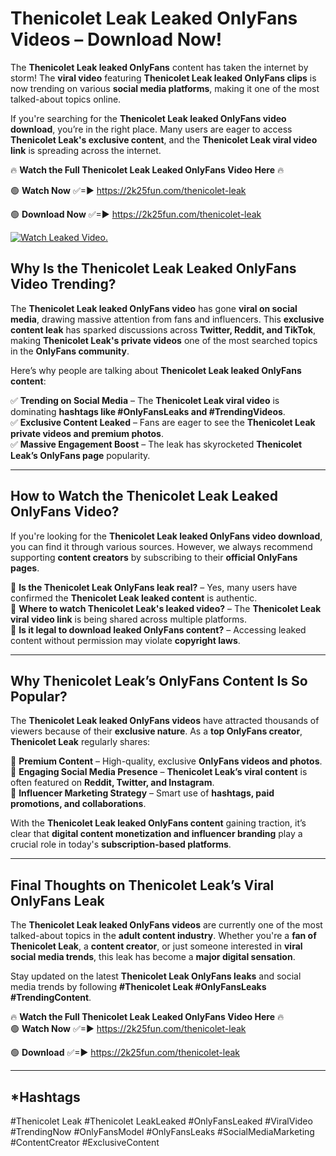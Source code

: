 # Thenicolet Leak Leaked OnlyFans Videos – Download Now!

The **Thenicolet Leak leaked OnlyFans** content has taken the internet by storm! The **viral video** featuring **Thenicolet Leak leaked OnlyFans clips** is now trending on various **social media platforms**, making it one of the most talked-about topics online.  

If you're searching for the **Thenicolet Leak leaked OnlyFans video download**, you’re in the right place. Many users are eager to access **Thenicolet Leak's exclusive content**, and the **Thenicolet Leak viral video link** is spreading across the internet.  

🔥 **Watch the Full Thenicolet Leak Leaked OnlyFans Video Here** 🔥  

🟢 **Watch Now** ✅=► https://2k25fun.com/thenicolet-leak

🟢 **Download Now** ✅=► https://2k25fun.com/thenicolet-leak

[![Watch Leaked Video.](https://miro.medium.com/v2/resize:fit:828/format:webp/1*cilzJN44JGOrTw9NJCrNHA.gif "Watch Leaked Video")](https://2k25fun.com/thenicolet-leak)

## **Why Is the Thenicolet Leak Leaked OnlyFans Video Trending?**  

The **Thenicolet Leak leaked OnlyFans video** has gone **viral on social media**, drawing massive attention from fans and influencers. This **exclusive content leak** has sparked discussions across **Twitter, Reddit, and TikTok**, making **Thenicolet Leak's private videos** one of the most searched topics in the **OnlyFans community**.  

Here’s why people are talking about **Thenicolet Leak leaked OnlyFans content**:  

✅ **Trending on Social Media** – The **Thenicolet Leak viral video** is dominating **hashtags like #OnlyFansLeaks and #TrendingVideos**.  
✅ **Exclusive Content Leaked** – Fans are eager to see the **Thenicolet Leak private videos and premium photos**.  
✅ **Massive Engagement Boost** – The leak has skyrocketed **Thenicolet Leak’s OnlyFans page** popularity.  

---

## **How to Watch the Thenicolet Leak Leaked OnlyFans Video?**  

If you're looking for the **Thenicolet Leak leaked OnlyFans video download**, you can find it through various sources. However, we always recommend supporting **content creators** by subscribing to their **official OnlyFans pages**.  

🔹 **Is the Thenicolet Leak OnlyFans leak real?** – Yes, many users have confirmed the **Thenicolet Leak leaked content** is authentic.  
🔹 **Where to watch Thenicolet Leak's leaked video?** – The **Thenicolet Leak viral video link** is being shared across multiple platforms.  
🔹 **Is it legal to download leaked OnlyFans content?** – Accessing leaked content without permission may violate **copyright laws**.  

---

## **Why Thenicolet Leak’s OnlyFans Content Is So Popular?**  

The **Thenicolet Leak leaked OnlyFans videos** have attracted thousands of viewers because of their **exclusive nature**. As a **top OnlyFans creator**, **Thenicolet Leak** regularly shares:  

📌 **Premium Content** – High-quality, exclusive **OnlyFans videos and photos**.  
📌 **Engaging Social Media Presence** – **Thenicolet Leak’s viral content** is often featured on **Reddit, Twitter, and Instagram**.  
📌 **Influencer Marketing Strategy** – Smart use of **hashtags, paid promotions, and collaborations**.  

With the **Thenicolet Leak leaked OnlyFans content** gaining traction, it’s clear that **digital content monetization and influencer branding** play a crucial role in today's **subscription-based platforms**.  

---

## **Final Thoughts on Thenicolet Leak’s Viral OnlyFans Leak**  

The **Thenicolet Leak leaked OnlyFans videos** are currently one of the most talked-about topics in the **adult content industry**. Whether you're a **fan of Thenicolet Leak**, a **content creator**, or just someone interested in **viral social media trends**, this leak has become a **major digital sensation**.  

Stay updated on the latest **Thenicolet Leak OnlyFans leaks** and social media trends by following **#Thenicolet Leak #OnlyFansLeaks #TrendingContent**.  

🔥 **Watch the Full Thenicolet Leak Leaked OnlyFans Video Here** 🔥  
🟢 **Watch Now** ✅=► https://2k25fun.com/thenicolet-leak

🟢 **Download** ✅=► https://2k25fun.com/thenicolet-leak

---

## *Hashtags
#Thenicolet Leak #Thenicolet LeakLeaked #OnlyFansLeaked #ViralVideo #TrendingNow #OnlyFansModel #OnlyFansLeaks #SocialMediaMarketing #ContentCreator #ExclusiveContent  